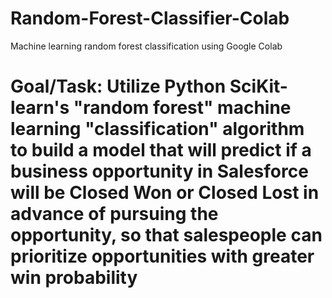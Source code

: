# Random-Forest-Classifier-Colab
Machine learning random forest classification using Google Colab
# Goal/Task: Utilize Python SciKit-learn's "random forest" machine learning "classification" algorithm to build a model that will predict if a business opportunity in Salesforce will be Closed Won or Closed Lost in advance of pursuing the opportunity, so that salespeople can prioritize opportunities with greater win probability
